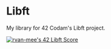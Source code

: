 # Libft
My library for 42 Codam's Libft project.

[![rvan-mee's 42 Libft Score](https://badge42.vercel.app/api/v2/cl69mwa81019009k4fcmo62kd/project/2365164)](https://github.com/JaeSeoKim/badge42)

